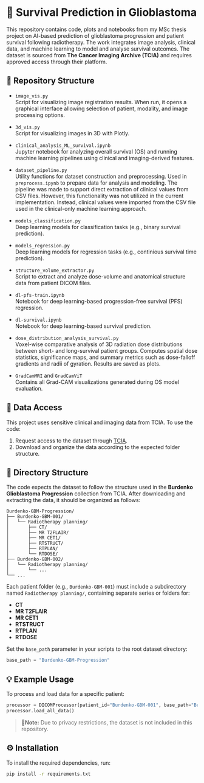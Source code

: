 # 🧠 Survival Prediction in Glioblastoma
This repository contains code, plots and notebooks from my MSc thesis project on AI-based prediction of glioblastoma progression and patient survival following radiotherapy. The work integrates image analysis, clinical data, and machine learning to model and analyse survival outcomes. The dataset is sourced from **The Cancer Imaging Archive (TCIA)** and requires approved access through their platform.

## 📁 Repository Structure
- `image_vis.py`  
  Script for visualizing image registration results. When run, it opens a graphical interface allowing selection of patient, modality, and image processing options.
- `3d_vis.py`  
  Script for visualizing images in 3D with Plotly. 

- `clinical_analysis_ML_survival.ipynb`  
  Jupyter notebook for analyzing overall survival (OS) and running machine learning pipelines using clinical and imaging-derived features.

- `dataset_pipeline.py`  
  Utility functions for dataset construction and preprocessing. Used in `preprocess.ipynb` to prepare data for analysis and modeling. The pipeline was made to support direct extraction of clinical values from CSV files. However, this functionality was not utilized in the current implementation. Instead, clinical values were imported from the CSV file used in the clinical-only machine learning approach.

- `models_classification.py`  
  Deep learning models for classification tasks (e.g., binary survival prediction).

- `models_regression.py`  
  Deep learning models for regression tasks (e.g., continious survival time prediction).

- `structure_volume_extractor.py`  
  Script to extract and analyze dose-volume and anatomical structure data from patient DICOM files.

- `dl-pfs-train.ipynb`  
  Notebook for deep learning-based progression-free survival (PFS) regression.

- `dl-survival.ipynb`  
  Notebook for deep learning-based survival prediction.

- `dose_distribution_analysis_survival.py`  
  Voxel-wise comparative analysis of 3D radiation dose distributions between short- and long-survival patient groups. Computes spatial dose statistics, significance maps, and summary metrics such as dose-falloff gradients and radii of gyration. Results are saved as plots.

- `GradCamMRI` and `GradCamViT`  
  Contains all Grad-CAM visualizations generated during OS model evaluation.

## 🔐 Data Access

This project uses sensitive clinical and imaging data from TCIA. To use the code:

1. Request access to the dataset through [TCIA](https://www.cancerimagingarchive.net/).
2. Download and organize the data according to the expected folder structure.

## 📂 Directory Structure

The code expects the dataset to follow the structure used in the **Burdenko Glioblastoma Progression** collection from TCIA. After downloading and extracting the data, it should be organized as follows:

```text
Burdenko-GBM-Progression/
├── Burdenko-GBM-001/
│   └── Radiotherapy planning/
│       ├── CT/
│       ├── MR T2FLAIR/
│       ├── MR CET1/
│       ├── RTSTRUCT/
│       ├── RTPLAN/
│       └── RTDOSE/
├── Burdenko-GBM-002/
│   └── Radiotherapy planning/
│       └── ...
└── ...
```
Each patient folder (e.g., `Burdenko-GBM-001`) must include a subdirectory named `Radiotherapy planning/`, containing separate series or folders for:
- **CT**
- **MR T2FLAIR**
- **MR CET1**
- **RTSTRUCT**
- **RTPLAN**
- **RTDOSE**

Set the `base_path` parameter in your scripts to the root dataset directory:

```python
base_path = "Burdenko-GBM-Progression"
```
## 💡 Example Usage
To process and load data for a specific patient:
```python
processor = DICOMProcessor(patient_id="Burdenko-GBM-001", base_path="Burdenko-GBM-Progression")
processor.load_all_data()
```
>📌**Note:** Due to privacy restrictions, the dataset is not included in this repository.

## ⚙️ Installation

To install the required dependencies, run:

```bash
pip install -r requirements.txt

